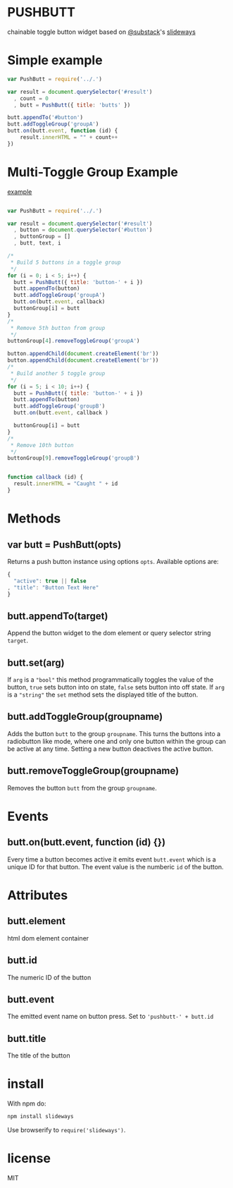 PUSHBUTT
========

chainable toggle button widget based on [@substack](https://github.com/substack)'s [slideways](https://github.com/substack/slideways)

Simple example
==============
``` js
var PushButt = require('../.')

var result = document.querySelector('#result')
  , count = 0
  , butt = PushButt({ title: 'butts' })

butt.appendTo('#button')
butt.addToggleGroup('groupA')
butt.on(butt.event, function (id) {
    result.innerHTML = "" + count++
})
```

Multi-Toggle Group Example
==========================
[example](http://bpostlethwaite.github.com/pushbutt/)
``` js

var PushButt = require('../.')

var result = document.querySelector('#result')
  , button = document.querySelector('#button')
  , buttonGroup = []
  , butt, text, i

/*
 * Build 5 buttons in a toggle group
 */
for (i = 0; i < 5; i++) {
  butt = PushButt({ title: 'button-' + i })
  butt.appendTo(button)
  butt.addToggleGroup('groupA')
  butt.on(butt.event, callback)
  buttonGroup[i] = butt
}
/*
 * Remove 5th button from group
 */
buttonGroup[4].removeToggleGroup('groupA')

button.appendChild(document.createElement('br'))
button.appendChild(document.createElement('br'))
/*
 * Build another 5 toggle group
 */
for (i = 5; i < 10; i++) {
  butt = PushButt({ title: 'button-' + i })
  butt.appendTo(button)
  butt.addToggleGroup('groupB')
  butt.on(butt.event, callback )

  buttonGroup[i] = butt
}
/*
 * Remove 10th button
 */
buttonGroup[9].removeToggleGroup('groupB')


function callback (id) {
  result.innerHTML = "Caught " + id
}

```

Methods
=======

## var butt = PushButt(opts)
Returns a push button instance using options `opts`.
Available options are:
``` js
{
  "active": true || false
, "title": "Button Text Here"
}
```
## butt.appendTo(target)
Append the button widget to the dom element or query selector string `target`.

## butt.set(arg)
If `arg` is a `"bool"` this method programmatically toggles the value of the button, `true` sets button into on state, `false` sets button into off state.
If `arg` is a `"string"` the `set` method sets the displayed title of the button.

## butt.addToggleGroup(groupname)
Adds the button `butt` to the group `groupname`. This turns the buttons into a radiobutton like mode, where one and only one button within the group can be active at any time. Setting a new button deactives the active button.

## butt.removeToggleGroup(groupname)
Removes the button `butt` from the group `groupname`.

Events
======
## butt.on(butt.event, function (id) {})
Every time a button becomes active it emits event `butt.event` which is a unique ID for that button. The event value is the numberic `id` of the button.

Attributes
==========
## butt.element
html dom element container

## butt.id
The numeric ID of the button

## butt.event
The emitted event name on button press. Set to `'pushbutt-' + butt.id`

## butt.title
The title of the button

install
=======

With npm do:

``` js
npm install slideways
```

Use browserify to `require('slideways')`.

license
=======
MIT
